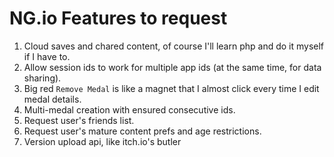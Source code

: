 # NG.io Features to request
1. Cloud saves and chared content, of course I'll learn php and do it myself if I have to.
2. Allow session ids to work for multiple app ids (at the same time, for data sharing).
3. Big red `Remove Medal` is like a magnet that I almost click every time I edit medal details.
4. Multi-medal creation with ensured consecutive ids.
5. Request user's friends list.
6. Request user's mature content prefs and age restrictions.
7. Version upload api, like itch.io's butler
